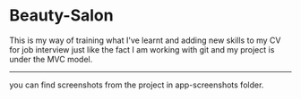 # Beauty-Salon
 This is my way of training what I've learnt and adding new skills to my CV for job interview just like the fact I am working with git and my project is under the MVC model.
 
 *********
you can find screenshots from the project in app-screenshots folder. 
